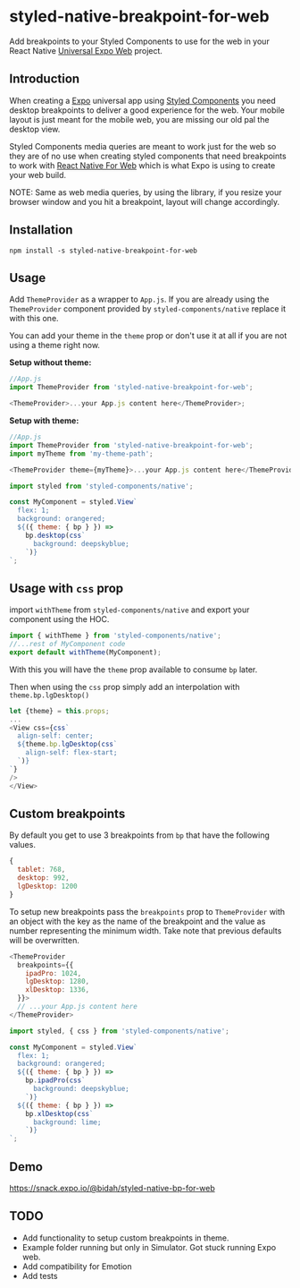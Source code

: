 # styled-native-breakpoint-for-web

Add breakpoints to your Styled Components to use for the web in your React Native [Universal Expo Web](https://docs.expo.io/versions/v34.0.0/introduction/running-in-the-browser/) project.

## Introduction

When creating a [Expo](https://expo.io/) universal app using [Styled Components](https://github.com/styled-components/styled-components) you need desktop breakpoints to deliver a good experience for the web. Your mobile layout is just meant for the mobile web, you are missing our old pal the desktop view.

Styled Components media queries are meant to work just for the web so they are of no use when creating styled components that need breakpoints to work with [React Native For Web](https://github.com/necolas/react-native-web) which is what Expo is using to create your web build.

NOTE: Same as web media queries, by using the library, if you resize your browser window and you hit a breakpoint, layout will change accordingly.

## Installation

```
npm install -s styled-native-breakpoint-for-web
```

## Usage

Add `ThemeProvider` as a wrapper to `App.js`. If you are already using the `ThemeProvider` component provided by `styled-components/native` replace it with this one.

You can add your theme in the `theme` prop or don't use it at all if you are not using a theme right now.

**Setup without theme:**

```javascript
//App.js
import ThemeProvider from 'styled-native-breakpoint-for-web';

<ThemeProvider>...your App.js content here</ThemeProvider>;
```

**Setup with theme:**

```javascript
//App.js
import ThemeProvider from 'styled-native-breakpoint-for-web';
import myTheme from 'my-theme-path';

<ThemeProvider theme={myTheme}>...your App.js content here</ThemeProvider>;
```

```javascript
import styled from 'styled-components/native';

const MyComponent = styled.View`
  flex: 1;
  background: orangered;
  ${({ theme: { bp } }) =>
    bp.desktop(css`
      background: deepskyblue;
    `)}
`;
```

## Usage with `css` prop

import `withTheme` from `styled-components/native` and export your component using the HOC.

```javascript
import { withTheme } from 'styled-components/native';
//...rest of MyComponent code
export default withTheme(MyComponent);
```

With this you will have the `theme` prop available to consume `bp` later.

Then when using the `css` prop simply add an interpolation with `theme.bp.lgDesktop()`

```javascript
let {theme} = this.props;
...
<View css={css`
  align-self: center;
  ${theme.bp.lgDesktop(css`
    align-self: flex-start;
  `)}
`}
/>
</View>
```

## Custom breakpoints

By default you get to use 3 breakpoints from `bp` that have the following values.

```javascript
{
  tablet: 768,
  desktop: 992,
  lgDesktop: 1200
}
```

To setup new breakpoints pass the `breakpoints` prop to `ThemeProvider` with an object with the key as the name of the breakpoint and the value as number representing the minimum width. Take note that previous defaults will be overwritten.

```javascript
<ThemeProvider
  breakpoints={{
    ipadPro: 1024,
    lgDesktop: 1280,
    xlDesktop: 1336,
  }}>
  // ...your App.js content here
</ThemeProvider>
```

```javascript
import styled, { css } from 'styled-components/native';

const MyComponent = styled.View`
  flex: 1;
  background: orangered;
  ${({ theme: { bp } }) =>
    bp.ipadPro(css`
      background: deepskyblue;
    `)}
  ${({ theme: { bp } }) =>
    bp.xlDesktop(css`
      background: lime;
    `)}
`;
```

## Demo

<https://snack.expo.io/@bidah/styled-native-bp-for-web>

## TODO

- Add functionality to setup custom breakpoints in theme.
- Example folder running but only in Simulator. Got stuck running Expo web.
- Add compatibility for Emotion
- Add tests
